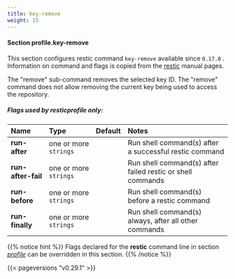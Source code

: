 ```yaml
---
title: key-remove
weight: 15
---
```

#### Section profile.**key-remove**

This section configures restic command `key-remove`  available since `0.17.0` .
Information on command and flags is copied from the [restic](https://github.com/restic/restic) manual pages.

The "remove" sub-command removes the selected key ID. The "remove" command does not allow
removing the current key being used to access the repository.

##### Flags used by **resticprofile** only:

| Name              | Type                    | Default  | Notes |
|:------------------|:------------------------|:---------|:------|
| **run-after** |one or more `strings` | |Run shell command(s) after a successful restic command |
| **run-after-fail** |one or more `strings` | |Run shell command(s) after failed restic or shell commands |
| **run-before** |one or more `strings` | |Run shell command(s) before a restic command |
| **run-finally** |one or more `strings` | |Run shell command(s) always, after all other commands |





{{% notice hint %}}
Flags declared for the **restic** command line in section *[profile](../profile)*
can be overridden in this section.
{{% /notice %}}


{{< pageversions "v0.29.1" >}}
